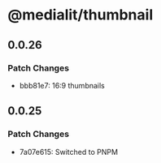 # @medialit/thumbnail

## 0.0.26

### Patch Changes

-   bbb81e7: 16:9 thumbnails

## 0.0.25

### Patch Changes

-   7a07e615: Switched to PNPM
